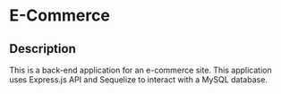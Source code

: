 # E-Commerce

## Description
This is a back-end application for an e-commerce site. This application uses Express.js API and Sequelize to interact with a MySQL database.